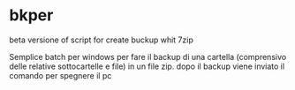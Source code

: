# bkper
beta versione of script for create buckup whit 7zip


Semplice batch per windows per fare il backup di una cartella (comprensivo delle relative sottocartelle e file) in un file zip.
dopo il backup viene inviato il comando per spegnere il pc
